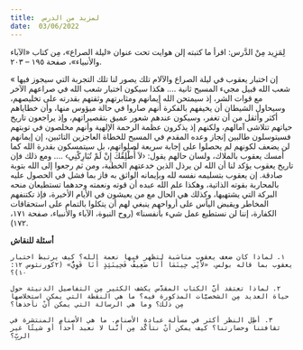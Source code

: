 ```yaml
---
title:  لمزيد من الدرس
date:  03/06/2022
---
```


لِمَزِيد مِنْ الدَّرس: اقرأ ما كتبته إلن هوايت تحت عنوان «ليلة الصراع»، مِن كتاب «الآباء والأنبياء»، صفحة ١٩٥ – ٢٠٣.

« إن اختبار يعقوب في ليلة الصراع والآلام تلك يصور لنا تلك التجربة التي سيجوز فيها شعب الله قبيل مجيء المسيح ثانية .... هكذا سيكون اختبار شعب الله في صراعهم الآخر مع قوات الشر، إذ سيمتحن الله إيمانهم ومثابرتهم وثقتهم بقدرته على تخليصهم، وسيحاول الشيطان أن يخيفهم بالفكرة أنهم صاروا في حالة ميؤوس منها، وأن خطاياهم أكثر وأثقل من أن تغفر، وسيكون عندهم شعور عميق بتقصيراتهم، وإذ يراجعون تاريخ حياتهم تتلاشى آمالهم، ولكنهم إذ يذكرون عظمة الرحمة الإلهية وأنهم مخلصون في توبتهم فسيتوسلون طالبين إنجاز وعده المقدم في المسيح للخطاة العاجزين التائبين، إن إيمانهم لن يضعف لكونهم لم يحصلوا على إجابة سريعة لصلواتهم، بل سيتمسكون بقدرة الله كما أمسك يعقوب بالملاك، ولسان حالهم يقول: ‹لاَ أُطْلِقُكَ إِنْ لَمْ تُبَارِكْنِي› .... ومع ذلك فإن تاريخ يعقوب يؤكد لنا أن الله لن يرذل الذين خدعتهم الخطية، ومن ثم رجعوا إلى الله بتوبة صادقة. إن يعقوب بتسليمه نفسه لله وبإيمانه الواثق به فاز بما فشل في الحصول عليه بالمحاربة بقوته الذاتية، وهكذا علم الله عبده أن قوته ونعمته وحدهما تستطيعان منحه البركة التي يشتهيها، وكذلك هي الحال مع من يعيشون في الأيام الأخيرة، فإذ تكتنفهم المخاطر ويقبض اليأس على أرواحهم ينبغي لهم أن يتكلوا بالتمام على استحقاقات الكفارة، إننا لن نستطيع عمل شيء بأنفسنا» (روح النبوة، الآباء والأنبياء، صفحة ١٧١، ١٧٢).

**أسئلة للنقاش**

`١. لماذا كان ضعف يعقوب مناسَبة لتظهر فيها نعمة الله؟ كيف يرتبط اختبار يعقوب بما قاله بولس، «لأَنِّي حِينَمَا أَنَا ضَعِيفٌ فَحِينَئِذٍ أَنَا قَوِيٌّ» (٢كورنثوس ١٢: ١٠)؟`

`٢. لماذا تعتقد أنَّ الكتاب المقدَّس يكشف الكثير مِن التفاصيل الدنيئة حول حياة العديد مِن الشخصيَّات المذكورة فيه؟ ما هي النقطة التي يمكن استخلاصها مِن ذلك؟ وما هي الرسالة التي يمكن أنْ نأخذها؟`

`٣. أطِل النظر أكثر في مسألة عبادة الأصنام. ما هي الأصنام المنتشرة في ثقافتنا وحضارتنا؟ كيف يمكن أنْ نتأكَّد مِن أنَّنا لا نعبد أحداً أو شيئًا غير الربِّ؟`